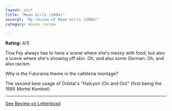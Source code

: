 ```yaml
---
layout: post
title: "Mean Girls (2004)"
excerpt: "My review of Mean Girls (2004)"
category: movie_review

---
```


**Rating:** 4/5

Tina Fey always has to have a scene where she's messy with food, but also a scene where she's showing off skin. Oh, and also some German. Oh, and also racism. 

Why is the Futurama theme in the cafeteria montage?

The second best usage of Orbital's "Halcyon (On and On)" (first being the 1995 <i>Mortal Kombat</i>).

<hr>

[See Review on Letterboxd](https://boxd.it/8HjLOr)
